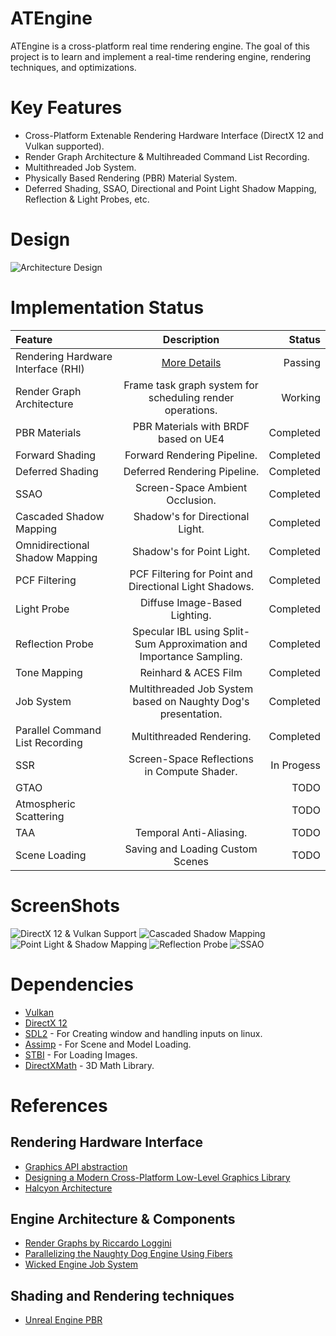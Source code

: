 # ATEngine

ATEngine is a cross-platform real time rendering engine. The goal of this project is to learn and implement a real-time rendering engine, rendering techniques, and optimizations.

# Key Features
- Cross-Platform Extenable Rendering Hardware Interface (DirectX 12 and Vulkan supported).
- Render Graph Architecture & Multihreaded Command List Recording.
- Multithreaded Job System.
- Physically Based Rendering (PBR) Material System.
- Deferred Shading, SSAO, Directional and Point Light Shadow Mapping, Reflection & Light Probes, etc.

# Design
![Architecture Design](https://github.com/utaha131/ATEngine/tree/main/Screenshots/Architecture_Image.png)

# Implementation Status
| Feature | Description | Status|
| :---    |    :---:    |  ---: |
| Rendering Hardware Interface (RHI) | [More Details](https://github.com/utaha131/ATEngine/tree/main/RHI) | Passing |
| Render Graph Architecture | Frame task graph system for scheduling render operations. |  Working |
| PBR Materials | PBR Materials with BRDF based on UE4 | Completed |
| Forward Shading | Forward Rendering Pipeline. | Completed |
| Deferred Shading | Deferred Rendering Pipeline. | Completed |
| SSAO | Screen-Space Ambient Occlusion. | Completed |
| Cascaded Shadow Mapping | Shadow's for Directional Light. | Completed |
| Omnidirectional Shadow Mapping | Shadow's for Point Light. | Completed |
| PCF Filtering | PCF Filtering for Point and Directional Light Shadows. | Completed |
| Light Probe | Diffuse Image-Based Lighting. | Completed |
| Reflection Probe | Specular IBL using Split-Sum Approximation and Importance Sampling. | Completed |
| Tone Mapping | Reinhard & ACES Film | Completed |
| Job System | Multithreaded Job System based on Naughty Dog's presentation. | Completed |
| Parallel Command List Recording | Multithreaded Rendering. | Completed |
| SSR | Screen-Space Reflections in Compute Shader. | In Progess |
| GTAO |  | TODO |
| Atmospheric Scattering |  | TODO |
| TAA | Temporal Anti-Aliasing. | TODO |
| Scene Loading | Saving and Loading Custom Scenes | TODO |

# ScreenShots
![DirectX 12 & Vulkan Support](https://github.com/utaha131/ATEngine/tree/main/Screenshots/DX12VK.jpg)
![Cascaded Shadow Mapping](https://github.com/utaha131/ATEngine/tree/main/Screenshots/CSM.jpg)
![Point Light & Shadow Mapping](https://github.com/utaha131/ATEngine/tree/main/Screenshots/OSM.jpg)
![Reflection Probe](https://github.com/utaha131/ATEngine/tree/main/Screenshots/ReflectionProbe.jpg)
![SSAO](https://github.com/utaha131/ATEngine/tree/main/Screenshots/SSAO.jpg)

# Dependencies
- [Vulkan](https://www.vulkan.org/)
- [DirectX 12](https://learn.microsoft.com/en-us/windows/win32/direct3d12/direct3d-12-graphics)
- [SDL2](https://www.libsdl.org/) - For Creating window and handling inputs on linux.
- [Assimp](https://github.com/assimp/assimp) - For Scene and Model Loading.
- [STBI](https://github.com/nothings/stb) - For Loading Images.
- [DirectXMath](https://github.com/microsoft/DirectXMath) - 3D Math Library.

# References
## Rendering Hardware Interface
- [Graphics API abstraction](https://wickedengine.net/2021/05/06/graphics-api-abstraction/)
- [Designing a Modern Cross-Platform Low-Level Graphics Library](https://www.gamedeveloper.com/programming/designing-a-modern-cross-platform-low-level-graphics-library)
- [Halcyon Architecture](https://media.contentapi.ea.com/content/dam/ea/seed/presentations/wihlidal-halcyonarchitecture-notes.pdf)

## Engine Architecture & Components
- [Render Graphs by Riccardo Loggini](https://logins.github.io/graphics/2021/05/31/RenderGraphs.html)
- [Parallelizing the Naughty Dog Engine Using Fibers](https://www.gdcvault.com/play/1022186/Parallelizing-the-Naughty-Dog-Engine)
- [Wicked Engine Job System](https://wickedengine.net/2018/11/simple-job-system-using-standard-c/)

## Shading and Rendering techniques
- [Unreal Engine PBR](https://cdn2.unrealengine.com/Resources/files/2013SiggraphPresentationsNotes-26915738.pdf)
